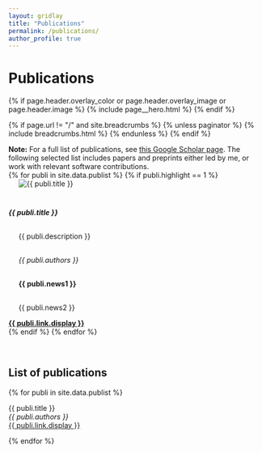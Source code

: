 ```yaml
---
layout: gridlay
title: "Publications"
permalink: /publications/
author_profile: true
---
```


<style>
.image-margin {
  margin-bottom: 20px;
  margin-left: 20px;
}

.text-margin {
  margin-top: 30px;
  margin-left: 20px;
}

.text-justify {
  text-align: justify;
}
</style>



# Publications
{% if page.header.overlay_color or page.header.overlay_image or page.header.image %}
  {% include page__hero.html %}
{% endif %}

{% if page.url != "/" and site.breadcrumbs %}
  {% unless paginator %}
    {% include breadcrumbs.html %}
  {% endunless %}
{% endif %}

<div class="alert">
<strong>Note:</strong> For a full list of publications, see 
<a href="https://scholar.google.com/citations?user=mw7wEcsAAAAJ&hl=en">
this Google Scholar page</a>.
The following selected list includes papers and preprints either led by me, or work with relevant software
contributions.
</div>

<div class="container">
  <div class="row row-cols-1 row-cols-md-2">
    {% for publi in site.data.publist %}
      {% if publi.highlight == 1 %}
        <div class="col mb-4">
          <div class="card h-100 d-flex flex-column justify-content-between bg-light">
            <img src="{{ site.url }}{{ site.baseurl }}/images/{{ publi.image }}" class="card-img-top image-margin" alt="{{ publi.title }}">
            <div class="card-body text-justify">
              <h5 class="card-title">{{ publi.title }}</h5>
              <p class="card-text text-margin">{{ publi.description }}</p>
              <p class="card-text text-margin"><em>{{ publi.authors }}</em></p>
              <p class="card-text text-margin text-danger"><strong>{{ publi.news1 }}</strong></p>
              <p class="card-text text-margin">{{ publi.news2 }}</p>
            </div>
            <div class="card-footer">
              <a href="{{ publi.link.url }}" class="card-link text-nowrap"><strong>{{ publi.link.display }}</strong></a>
            </div>
          </div>
        </div>
      {% endif %}
    {% endfor %}
  </div>

  <p>&nbsp;</p>

  <h2>List of publications</h2>
  {% for publi in site.data.publist %}
    <p>
      {{ publi.title }}<br>
      <em>{{ publi.authors }}</em><br>
      <a href="{{ publi.link.url }}">{{ publi.link.display }}</a>
    </p>
  {% endfor %}
</div>